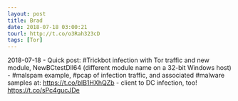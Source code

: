 ```yaml
---
layout: post
title: Brad
date: 2018-07-18 03:00:21
tourl: http://t.co/o3Rah323cD
tags: [Tor]
---
```

2018-07-18 - Quick post: #Trickbot infection with Tor traffic and new module, NewBCtestDll64 (different module name on a 32-bit Windows host) - #malspam example, #pcap of infection traffic, and associated #malware samples at: https://t.co/blB1HXhQZb - client to DC infection, too! https://t.co/sPc4gucJDe